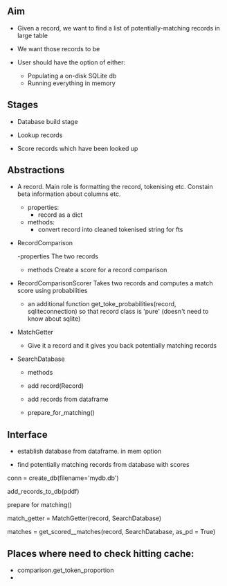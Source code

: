 ## Aim

- Given a record, we want to find a list of potentially-matching records in large table
- We want those records to be

- User should have the option of either:
  - Populating a on-disk SQLite db
  - Running everything in memory


## Stages

- Database build stage

- Lookup records

- Score records which have been looked up

## Abstractions

- A record.
    Main role is formatting the record, tokenising etc.
    Constain beta information about columns etc.
    - properties:
        - record as a dict
    - methods:
        - convert record into cleaned tokenised string for fts





- RecordComparison

    -properties
        The two records
    - methods
        Create a score for a record comparison




- RecordComparisonScorer
    Takes two records and computes a match score using probabilities

    - an additional function get_toke_probabilities(record, sqliteconnection)  so that record class is 'pure' (doesn't need to know about sqlite)

- MatchGetter
  - Give it a record and it gives you back potentially matching records


- SearchDatabase
  - methods

  - add record(Record)

  - add records from dataframe

  - prepare_for_matching()




## Interface


- establish database from dataframe. in mem option

- find potentially matching records from database with scores


conn = create_db(filename='mydb.db')

add_records_to_db(pddf)

prepare for matching()


match_getter = MatchGetter(record, SearchDatabase)


matches = get_scored__matches(record, SearchDatabase, as_pd = True)


## Places where need to check hitting cache:

-  comparison.get_token_proportion
-